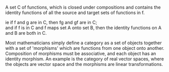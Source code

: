 A set C of functions, which is closed under compositions and contains
the identity functions of all the source and target sets of functions in
f.

ie if f and g are in C, then fg and gf are in C;\
 and if f is in C and f maps set A onto set B, then the identity
functions on A and B are both in C.

Most mathematicians simply define a category as a set of objects
together with a set of 'morphisms' which are functions from one object
onto another. Composition of morphisms must be associative, and each
object has an identity morphism. An example is the category of real
vector spaces, where the objects are vector space and the morphisms are
linear transformations.
